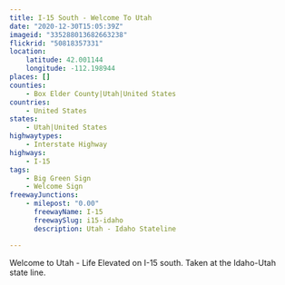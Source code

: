 ```yaml
---
title: I-15 South - Welcome To Utah
date: "2020-12-30T15:05:39Z"
imageid: "335288013682663238"
flickrid: "50818357331"
location:
    latitude: 42.001144
    longitude: -112.198944
places: []
counties:
    - Box Elder County|Utah|United States
countries:
    - United States
states:
    - Utah|United States
highwaytypes:
    - Interstate Highway
highways:
    - I-15
tags:
    - Big Green Sign
    - Welcome Sign
freewayJunctions:
    - milepost: "0.00"
      freewayName: I-15
      freewaySlug: i15-idaho
      description: Utah - Idaho Stateline

---
```

Welcome to Utah - Life Elevated on I-15 south.  Taken at the Idaho-Utah state line.